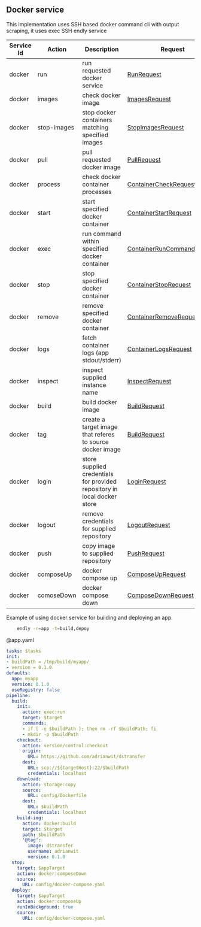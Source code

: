 ## Docker service

This implementation uses SSH based docker command cli with output scraping, it uses exec SSH endly service

| Service Id | Action | Description | Request | Response |
| --- | --- | --- | --- | --- | 
| docker | run | run requested docker service | [RunRequest](service_contract.go) | [ContainerInfo](service_contract.go) | 
| docker | images | check docker image| [ImagesRequest](service_contract.go) | [ImagesResponse](service_contract.go) | 
| docker | stop-images | stop docker containers matching specified images | [StopImagesRequest](service_contract.go) | [StopImagesResponse](service_contract.go) |
| docker | pull | pull requested docker image| [PullRequest](service_contract.go) | [ImageInfo](service_contract.go) | 
| docker | process | check docker container processes | [ContainerCheckRequest](service_contract.go) | [ContainerCheckResponse](service_contract.go) | 
| docker | start | start specified docker container | [ContainerStartRequest](service_contract.go) | [ContainerInfo](service_contract.go) | 
| docker | exec | run command within specified docker container | [ContainerRunCommandRequest](service_contract.go) | [ContainerRunCommandResponse](service_contract.go) | 
| docker | stop | stop specified docker container | [ContainerStopRequest](service_contract.go) | [ContainerInfo](service_contract.go) | 
| docker | remove | remove specified docker container | [ContainerRemoveRequest](service_contract.go) | [ContainerRemoveResponse](service_contract.go) | 
| docker | logs | fetch container logs (app stdout/stderr)| [ContainerLogsRequest](service_contract.go) | [ContainerLogsResponse](service_contract.go) | 
| docker | inspect | inspect supplied instance name| [InspectRequest](service_contract.go) | [InspectResponse](service_contract.go) |
| docker | build | build docker image| [BuildRequest](service_contract.go) | [BuildResponse](service_contract.go) |
| docker | tag | create a target image that referes to source docker image| [BuildRequest](service_contract.go) | [BuildResponse](service_contract.go) |
| docker | login | store supplied credentials for provided repository in local docker store| [LoginRequest](service_contract.go) | [LoginResponse](service_contract.go) |
| docker | logout | remove credentials for supplied repository | [LogoutRequest](service_contract.go) | [LogoutResponse](service_contract.go) |
| docker | push | copy image to supplied repository| [PushRequest](service_contract.go) | [PushResponse](service_contract.go) |
| docker | composeUp | docker compose up| [ComposeUpRequest](service_contract.go) | [ComposeResponse](service_contract.go) |
| docker | comoseDown | docker compose down | [ComposeDownRequest](service_contract.go) | [ComposeResponse](service_contract.go) |


Example of using docker service for building and deploying an app.


```bash
    endly -r=app -t=build,depoy
```


@app.yaml
```yaml
tasks: $tasks
init:
- buildPath = /tmp/build/myapp/
- version = 0.1.0
defaults:
  app: myapp
  version: 0.1.0
  useRegistry: false
pipeline:
  build:
    init:
      action: exec:run
      target: $target
      commands:
      - if [ -e $buildPath ]; then rm -rf $buildPath; fi
      - mkdir -p $buildPath
    checkout:
      action: version/control:checkout
      origin:
        URL: https://github.com/adrianwit/dstransfer
      dest:
        URL: scp://${targetHost}:22/$buildPath
        credentials: localhost
    download:
      action: storage:copy
      source:
        URL: config/Dockerfile
      dest:
        URL: $buildPath
        credentials: localhost
    build-img:
      action: docker:build
      target: $target
      path: $buildPath
      '@tag':
        image: dstransfer
        username: adrianwit
        version: 0.1.0
  stop:
    target: $appTarget
    action: docker:composeDown
    source:
      URL: config/docker-compose.yaml
  deploy:
    target: $appTarget
    action: docker:composeUp
    runInBackground: true
    source:
      URL: config/docker-compose.yaml

```